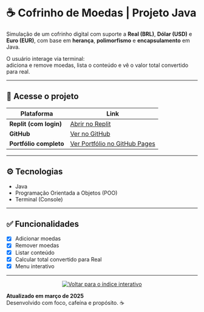 # ☕ Cofrinho de Moedas | Projeto Java

Simulação de um cofrinho digital com suporte a **Real (BRL)**, **Dólar (USD)** e **Euro (EUR)**, com base em **herança**, **polimorfismo** e **encapsulamento** em Java.

O usuário interage via terminal:  
adiciona e remove moedas, lista o conteúdo e vê o valor total convertido para real.

---

## 🔗 Acesse o projeto

| Plataforma | Link |
|------------|------|
| **Replit (com login)** | [Abrir no Replit](https://replit.com/@rodrigorcdev/cofrinhomoedas) |
| **GitHub** | [Ver no GitHub](https://github.com/Rodrigo-RRC/Projetos_Java/tree/main/cofrinho_moedas) |
| **Portfólio completo** | [Ver Portfólio no GitHub Pages](https://rodrigo-rrc.github.io/Projetos_Java) |

---

## ⚙️ Tecnologias

- Java
- Programação Orientada a Objetos (POO)
- Terminal (Console)

---

## ✅ Funcionalidades

- [x] Adicionar moedas
- [x] Remover moedas
- [x] Listar conteúdo
- [x] Calcular total convertido para Real
- [x] Menu interativo

---

<p align="center">
  <a href="https://rodrigo-rrc.github.io/Projetos_Java/" target="_blank">
    <img src="https://img.shields.io/badge/⬅️ Voltar para o índice interativo-blue?style=for-the-badge" alt="Voltar para o índice interativo"/>
  </a>
</p>


**Atualizado em março de 2025**  
Desenvolvido com foco, cafeína e propósito. ☕

